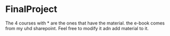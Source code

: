 # FinalProject
The 4 courses with * are the ones that have the material. the e-book comes from my uhd sharepoint. Feel free to modify it adn add material to it.
